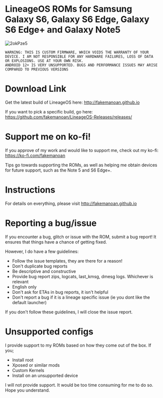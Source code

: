 # LineageOS ROMs for Samsung Galaxy S6, Galaxy S6 Edge, Galaxy S6 Edge+ and Galaxy Note5
![2okPze5](https://github.com/fakemanoan/LineageOS-Releases/assets/55951275/ce162595-1212-4e74-bf84-d8256eef00b9)

```
WARNING: THIS IS CUSTOM FIRMWARE, WHICH VOIDS THE WARRANTY OF YOUR DEVICE. I AM NOT RESPONSIBLE FOR ANY HARDWARE FAILURES, LOSS OF DATA OR EXPLOSIONS. USE AT YOUR OWN RISK.
ANDROID 12+ IS VERY UNSUPPORTED. BUGS AND PERFORMANCE ISSUES MAY ARISE COMPARED TO PREVIOUS VERSIONS
```

# Download Link
Get the latest build of LineageOS here: <http://fakemanoan.github.io>

If you want to pick a specific build, go here: https://github.com/fakemanoan/LineageOS-Releases/releases/

# Support me on ko-fi!
If you approve of my work and would like to support me, check out my ko-fi: https://ko-fi.com/fakemanoan

Tips go towards supporting the ROMs, as well as helping me obtain devices for future support, such as the Note 5 and S6 Edge+. 

# Instructions
For details on everything, please visit <http://fakemanoan.github.io>

# Reporting a bug/issue
If you encounter a bug, glitch or issue with the ROM, submit a bug report! It ensures that things have a chance of getting fixed.

However, I do have a few guidelines:
- Follow the issue templates, they are there for a reason!
- Don't duplicate bug reports
- Be descriptive and constructive
- Provide bug report zips, logcats, last_kmsg, dmesg logs. Whichever is relevant
- English only
- Don't ask for ETAs in bug reports, it isn't helpful
- Don't report a bug if it is a lineage specific issue (ie you dont like the default launcher)

If you don't follow these guidelines, I will close the issue report. 

# Unsupported configs
I provide support to my ROMs based on how they come out of the box. If you;
- Install root
- Xposed or similar mods
- Custom Kernels
- Install on an unsupported device

I will not provide support. It would be too time consuming for me to do so. Hope you understand. 
